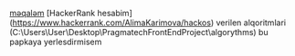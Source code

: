 [məqaləm](https://medium.com/@sunnyway1992)
[HackerRank hesabim] (https://www.hackerrank.com/AlimaKarimova/hackos)
verilen alqoritmlari (C:\Users\User\Desktop\PragmatechFrontEndProject\algorythms) bu papkaya yerlesdirmisem
